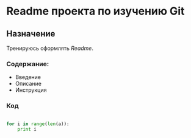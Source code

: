 # Readme проекта по изучению Git

## Назначение

Тренируюсь оформлять _Readme_.

### Содержание:

* Введение
* Описание
* Инструкция


### Код

```python

for i in range(len(a)): 
    print i
```